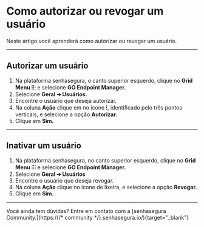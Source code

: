 # Como autorizar ou revogar um usuário

Neste artigo você aprenderá como autorizar ou revogar um usuário.

* * *

## Autorizar um usuário

1. Na plataforma senhasegura, o canto superior esquerdo, clique no **Grid Menu ⁝⁝**⁝ e selecione **GO Endpoint Manager.**
2. Selecione **Geral ➔ Usuários.**
3. Encontre o usuário que deseja autorizar.
4. Na coluna **Ação** clique em no ícone **⁝**, identificado pelo três pontos verticais, e selecione a opção **Autorizar.**
5. Clique em **Sim.**

* * *

## Inativar um usuário

1. Na plataforma senhasegura, no canto superior esquerdo, clique no **Grid Menu ⁝⁝⁝** e selecione **GO Endpoint Manager.**
2. Selecione **Geral ➔ Usuários**
3. Encontre o usuário que deseja revogar.
4. Na coluna **Ação** clique no ícone de lixeira, e selecione a opção **Revogar.**
5. Clique em **Sim.**

* * *

Você ainda tem dúvidas? Entre em contato com a [senhasegura Community.](https:/{/* community */}.senhasegura.io/){target="_blank"}